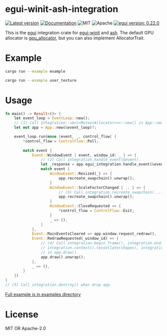 # egui-winit-ash-integration

[![Latest version](https://img.shields.io/crates/v/egui-winit-ash-integration.svg)](https://crates.io/crates/egui-winit-ash-integration)
[![Documentation](https://docs.rs/egui-winit-ash-integration/badge.svg)](https://docs.rs/egui-winit-ash-integration)
![MIT](https://img.shields.io/badge/license-MIT-blue.svg)
![Apache](https://img.shields.io/badge/license-Apache-blue.svg)
[![egui version: 0.22.0](https://img.shields.io/badge/egui%20version-0.22.0-orange)](https://docs.rs/egui/0.22.0/egui/index.html)

This is the [egui](https://github.com/emilk/egui) integration crate for [egui-winit](https://github.com/emilk/egui/tree/master/crates/egui-winit) and [ash](https://github.com/MaikKlein/ash).
The default GPU allocator is [gpu_allocator](https://github.com/Traverse-Research/gpu-allocator), but you can also implement AllocatorTrait.

# Example

```sh
cargo run --example example
```

```sh
cargo run --example user_texture
```

# Usage

```rust
fn main() -> Result<()> {
    let event_loop = EventLoop::new();
    // (1) Call Integration::<Arc<Mutex<Allocator>>>::new() in App::new().
    let mut app = App::new(&event_loop)?;

    event_loop.run(move |event, _, control_flow| {
        *control_flow = ControlFlow::Poll;
        
        match event {
            Event::WindowEvent { event, window_id: _ } => {
                // (2) Call integration.handle_event(&event).
                let _response = app.egui_integration.handle_event(&event);
                match event {
                    WindowEvent::Resized(_) => {
                        app.recreate_swapchain().unwrap();
                    }
                    WindowEvent::ScaleFactorChanged { .. } => {
                        // (3) Call integration.recreate_swapchain(...) in app.recreate_swapchain().
                        app.recreate_swapchain().unwrap();
                    }
                    WindowEvent::CloseRequested => {
                        *control_flow = ControlFlow::Exit;
                    }
                    _ => (),
                }
            },
            Event::MainEventsCleared => app.window.request_redraw(),
            Event::RedrawRequested(_window_id) => {
                // (4) Call integration.begin_frame(), integration.end_frame(&mut window),
                // integration.context().tessellate(shapes), integration.paint(...)
                // in app.draw().
                app.draw().unwrap();
            },
            _ => (),
        }
    })
}
// (5) Call integration.destroy() when drop app.
```

[Full example is in examples directory](https://github.com/MatchaChoco010/egui-winit-ash-integration/tree/main/examples)

# License

MIT OR Apache-2.0
